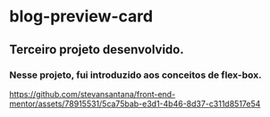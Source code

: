 # blog-preview-card
## Terceiro projeto desenvolvido.
### Nesse projeto, fui introduzido aos conceitos de flex-box.


https://github.com/stevansantana/front-end-mentor/assets/78915531/5ca75bab-e3d1-4b46-8d37-c311d8517e54

